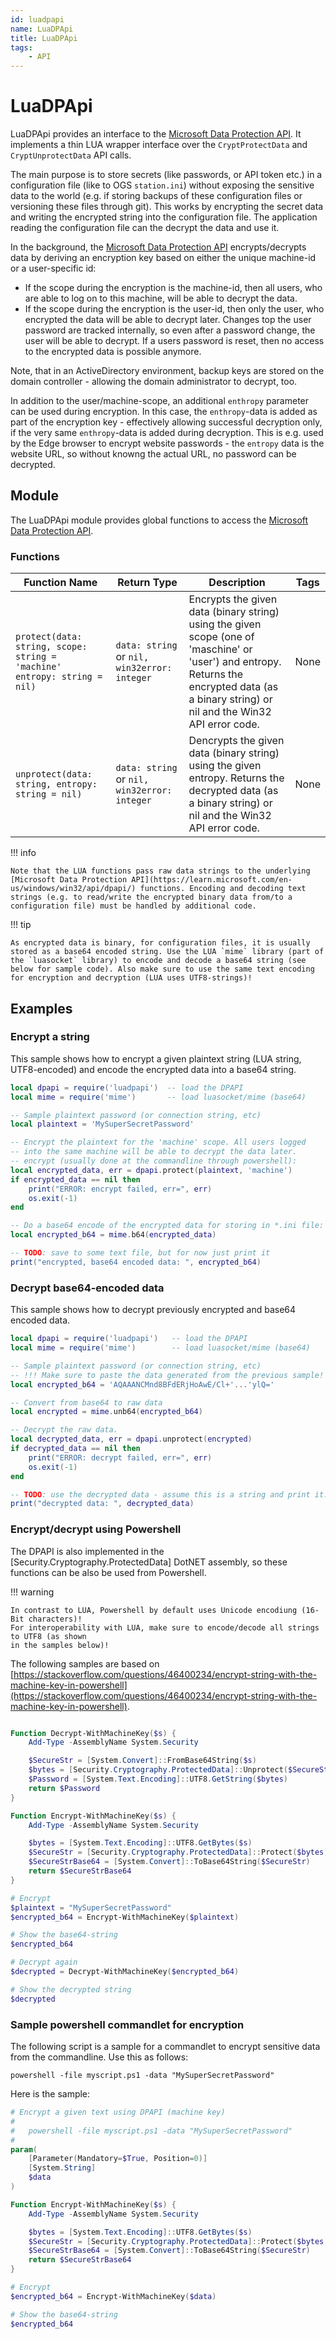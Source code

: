```yaml
---
id: luadpapi
name: LuaDPApi
title: LuaDPApi
tags:
    - API
---
```


# LuaDPApi

LuaDPApi provides an interface to the [Microsoft Data Protection API](https://learn.microsoft.com/en-us/windows/win32/api/dpapi/). It implements a thin LUA wrapper interface over the `CryptProtectData` and `CryptUnprotectData` API calls. 

The main purpose is to store secrets (like passwords, or API token etc.) in a configuration file (like to OGS `station.ini`) without exposing the sensitive data to the world (e.g. if storing backups of these configuration files or versioning these files through git). This works by encrypting the secret data and writing the encrypted string into the configuration file. The application reading the configuration file can the decrypt the data and use it.

In the background, the [Microsoft Data Protection API](https://learn.microsoft.com/en-us/windows/win32/api/dpapi/) encrypts/decrypts data by deriving an encryption key based on either the unique machine-id or a user-specific id:

- If the scope during the encryption is the machine-id, then all users, who are able to log on to this machine, will be able to decrypt the data. 
- If the scope during the encryption is the user-id, then only the user, who encrypted the data will be able to decrypt later. Changes top the user password are tracked internally, so even after a password change, the user will be able to decrypt. If a users password is reset, then no access to the encrypted data is possible anymore.

Note, that in an ActiveDirectory environment, backup keys are stored on the domain controller - allowing the domain administrator to decrypt, too. 

In addition to the user/machine-scope, an additional `enthropy` parameter can be used during encryption. In this case, the `enthropy`-data is added as part of the encryption key - effectively allowing successful decryption only, if the very same `enthropy`-data is added during decryption. This is e.g. used by the Edge browser to encrypt website passwords - the `entropy` data is the website URL, so without knowng the actual URL, no password can be decrypted.

## Module

The LuaDPApi module provides global functions to access the [Microsoft Data Protection API](https://learn.microsoft.com/en-us/windows/win32/api/dpapi/).

### Functions

| Function Name | Return Type | Description | Tags |
| -------- | ----------- | ----------- | ---- |
| `protect(data: string, scope: string = 'machine' entropy: string = nil)` | `data: string` or `nil, win32error: integer` | Encrypts the given data (binary string) using the given scope (one of 'maschine' or 'user') and entropy. Returns the encrypted data (as a binary string) or nil and the Win32 API error code. | None |
| `unprotect(data: string, entropy: string = nil)` | `data: string` or `nil, win32error: integer` | Dencrypts the given data (binary string) using the given entropy. Returns the decrypted data (as a binary string) or nil and the Win32 API error code. | None |

!!! info

    Note that the LUA functions pass raw data strings to the underlying [Microsoft Data Protection API](https://learn.microsoft.com/en-us/windows/win32/api/dpapi/) functions. Encoding and decoding text strings (e.g. to read/write the encrypted binary data from/to a configuration file) must be handled by additional code.

!!! tip

    As encrypted data is binary, for configuration files, it is usually stored as a base64 encoded string. Use the LUA `mime` library (part of the `luasocket` library) to encode and decode a base64 string (see below for sample code). Also make sure to use the same text encoding for encryption and decryption (LUA uses UTF8-strings)!


## Examples

### Encrypt a string

This sample shows how to encrypt a given plaintext string (LUA string, UTF8-encoded) and encode the encrypted data into a base64 string.

```lua
local dpapi = require('luadpapi')  -- load the DPAPI
local mime = require('mime')       -- load luasocket/mime (base64)

-- Sample plaintext password (or connection string, etc)
local plaintext = 'MySuperSecretPassword' 

-- Encrypt the plaintext for the 'machine' scope. All users logged 
-- into the same machine will be able to decrypt the data later.
-- encrypt (usually done at the commandline through powershell):
local encrypted_data, err = dpapi.protect(plaintext, 'machine') 
if encrypted_data == nil then
    print("ERROR: encrypt failed, err=", err)
    os.exit(-1)
end

-- Do a base64 encode of the encrypted data for storing in *.ini file:
local encrypted_b64 = mime.b64(encrypted_data)     

-- TODO: save to some text file, but for now just print it
print("encrypted, base64 encoded data: ", encrypted_b64)

```

### Decrypt base64-encoded data

This sample shows how to decrypt previously encrypted and base64 encoded data. 

```lua
local dpapi = require('luadpapi')   -- load the DPAPI
local mime = require('mime')        -- load luasocket/mime (base64)

-- Sample plaintext password (or connection string, etc)
-- !!! Make sure to paste the data generated from the previous sample!
local encrypted_b64 = 'AQAAANCMnd8BFdERjHoAwE/Cl+'...'ylQ=' 

-- Convert from base64 to raw data
local encrypted = mime.unb64(encrypted_b64)

-- Decrypt the raw data.
local decrypted_data, err = dpapi.unprotect(encrypted) 
if decrypted_data == nil then
    print("ERROR: decrypt failed, err=", err)
    os.exit(-1)
end

-- TODO: use the decrypted data - assume this is a string and print it:
print("decrypted data: ", decrypted_data)

```

### Encrypt/decrypt using Powershell

The DPAPI is also implemented in the [Security.Cryptography.ProtectedData] DotNET assembly, so 
these functions can be also be used from Powershell.

!!! warning

    In contrast to LUA, Powershell by default uses Unicode encodiung (16-Bit characters)! 
    For interoperability with LUA, make sure to encode/decode all strings to UTF8 (as shown 
    in the samples below)!

The following samples are based on [https://stackoverflow.com/questions/46400234/encrypt-string-with-the-machine-key-in-powershell](https://stackoverflow.com/questions/46400234/encrypt-string-with-the-machine-key-in-powershell).

```powershell

Function Decrypt-WithMachineKey($s) {
    Add-Type -AssemblyName System.Security

    $SecureStr = [System.Convert]::FromBase64String($s)
    $bytes = [Security.Cryptography.ProtectedData]::Unprotect($SecureStr, $null, [Security.Cryptography.DataProtectionScope]::LocalMachine)
    $Password = [System.Text.Encoding]::UTF8.GetString($bytes)
    return $Password
}

Function Encrypt-WithMachineKey($s) {
    Add-Type -AssemblyName System.Security

    $bytes = [System.Text.Encoding]::UTF8.GetBytes($s)
    $SecureStr = [Security.Cryptography.ProtectedData]::Protect($bytes, $null, [Security.Cryptography.DataProtectionScope]::LocalMachine)
    $SecureStrBase64 = [System.Convert]::ToBase64String($SecureStr)
    return $SecureStrBase64
}

# Encrypt
$plaintext = "MySuperSecretPassword"
$encrypted_b64 = Encrypt-WithMachineKey($plaintext)

# Show the base64-string
$encrypted_b64

# Decrypt again
$decrypted = Decrypt-WithMachineKey($encrypted_b64)

# Show the decrypted string
$decrypted

```

### Sample powershell commandlet for encryption

The following script is a sample for a commandlet to encrypt sensitive data from the commandline.
Use this as follows:

    powershell -file myscript.ps1 -data "MySuperSecretPassword"

Here is the sample:

```powershell
# Encrypt a given text using DPAPI (machine key)
# 
#   powershell -file myscript.ps1 -data "MySuperSecretPassword"
#
param(
    [Parameter(Mandatory=$True, Position=0)]
    [System.String]
    $data
)

Function Encrypt-WithMachineKey($s) {
    Add-Type -AssemblyName System.Security

    $bytes = [System.Text.Encoding]::UTF8.GetBytes($s)
    $SecureStr = [Security.Cryptography.ProtectedData]::Protect($bytes, $null, [Security.Cryptography.DataProtectionScope]::LocalMachine)
    $SecureStrBase64 = [System.Convert]::ToBase64String($SecureStr)
    return $SecureStrBase64
}

# Encrypt
$encrypted_b64 = Encrypt-WithMachineKey($data)

# Show the base64-string
$encrypted_b64

```




